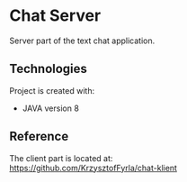 # Chat Server
Server part of the text chat application.

## Technologies
Project is created with:
* JAVA version 8

## Reference
The client part is located at: <br />
https://github.com/KrzysztofFyrla/chat-klient
